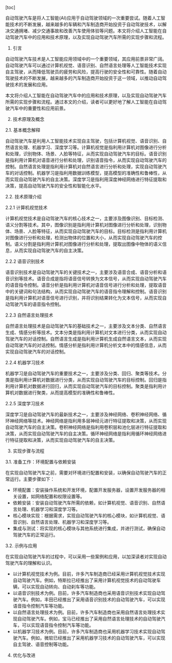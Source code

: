 
[toc]                    
                
                
自动驾驶汽车是将人工智能(AI)应用于自动驾驶领域的一次重要尝试。随着人工智能技术的不断发展，越来越多的车辆和汽车制造商开始投资于自动驾驶技术，以解决交通拥堵、减少交通事故和改善汽车使用体验等问题。本文将介绍人工智能在自动驾驶汽车中的应用和技术原理，以及实现自动驾驶汽车所需的实现步骤和流程。

1. 引言

自动驾驶汽车技术是人工智能应用领域中的一个重要领域，其应用前景非常广阔。自动驾驶汽车可以通过计算机视觉、语音识别、自然语言处理等人工智能技术实现自主驾驶，从而降低驾驶员的疲劳和风险，提高行驶的安全性和可靠性。随着自动驾驶技术的不断发展，越来越多的汽车制造商开始投资于这一领域，以推动自动驾驶技术的发展和应用。

本文将介绍人工智能在自动驾驶汽车中的应用和技术原理，以及实现自动驾驶汽车所需的实现步骤和流程。通过本文的介绍，读者可以更好地了解人工智能在自动驾驶汽车中的重要性和应用前景。

2. 技术原理及概念

2.1. 基本概念解释

自动驾驶汽车是利用人工智能技术实现自主驾驶，包括计算机视觉、语音识别、自然语言处理、机器学习、深度学习等。计算机视觉是指利用计算机对图像进行分析和处理，识别物体、场景、人脸等特征，从而实现自动驾驶汽车的目标。语音识别是指利用计算机对语音进行分析和处理，识别语音指令，从而实现自动驾驶汽车的控制。自然语言处理是指利用计算机对自然语言进行分析和处理，实现自动驾驶汽车的对话控制。机器学习是指利用数据训练模型，提高模型的准确性和鲁棒性，从而实现自动驾驶汽车的自主决策。深度学习是指利用深度神经网络进行特征提取和决策，提高自动驾驶汽车的安全性和智能化水平。

2.2. 技术原理介绍

2.2.1 计算机视觉技术

计算机视觉技术是自动驾驶汽车的核心技术之一，主要涉及图像识别、目标检测、语义分割等技术。其中，图像识别是指利用计算机对图像进行分析和处理，识别物体、场景、人脸等特征，从而实现自动驾驶汽车的目标。目标检测是指利用计算机对图像进行分析和处理，检测出物体的位置和大小，从而实现自动驾驶汽车的控制。语义分割是指利用计算机对图像进行分析和处理，提取出图像中物体的语义信息，从而实现自动驾驶汽车的自主决策。

2.2.2 语音识别技术

语音识别技术是自动驾驶汽车的关键技术之一，主要涉及语音合成、语音分析和语音识别等技术。语音合成是指将语音信号转换为文本信号，从而实现自动驾驶汽车的语音指令控制。语音分析是指利用计算机对语音信号进行分析和处理，提取语音中的关键词和句法结构，从而实现自动驾驶汽车的语音指令理解和控制。语音识别是指利用计算机对语音信号进行识别，并将识别结果转化为文本信号，从而实现自动驾驶汽车的语音指令控制。

2.2.3 自然语言处理技术

自然语言处理技术是自动驾驶汽车的基础技术之一，主要涉及文本分类、自然语言生成、情感分析等技术。文本分类是指利用计算机对文本进行分类，从而实现自动驾驶汽车的对话控制。自然语言生成是指利用计算机生成自然语言文本，从而实现自动驾驶汽车的对话控制。情感分析是指利用计算机分析文本中的情感信息，从而实现自动驾驶汽车的对话控制。

2.2.4 机器学习技术

机器学习是自动驾驶汽车的重要技术之一，主要涉及分类、回归、聚类等技术。分类是指利用计算机对数据进行分类，从而实现自动驾驶汽车的目标控制。回归是指利用计算机对数据进行回归，从而实现自动驾驶汽车的目标控制。聚类是指利用计算机对数据进行聚类，从而提高模型的准确性和鲁棒性。

2.2.5 深度学习技术

深度学习是自动驾驶汽车的最新技术之一，主要涉及神经网络、卷积神经网络、循环神经网络等技术。神经网络是指利用多层神经元进行特征提取和决策，从而实现自动驾驶汽车的自主决策。卷积神经网络是指利用卷积层和池化层进行特征提取和决策，从而实现自动驾驶汽车的自主决策。循环神经网络是指利用循环神经网络进行特征提取和决策，从而实现自动驾驶汽车的自主决策。

3. 实现步骤与流程

3.1. 准备工作：环境配置与依赖安装

在实现自动驾驶汽车之前，需要对环境进行配置和安装，以确保自动驾驶汽车的正常运行。主要步骤如下：

- 环境配置：安装操作系统和开发环境，配置开发服务器，设置开发服务器的相关设置，如网络配置和权限设置等。
- 依赖安装：安装自动驾驶汽车所需的依赖，如计算机视觉、语音识别、自然语言处理、机器学习和深度学习等。
- 核心模块实现：根据需求，实现自动驾驶汽车的核心模块，如计算机视觉、语音识别、自然语言处理、机器学习和深度学习等。
- 集成与测试：将实现的核心模块与其他系统进行集成，并进行测试，确保自动驾驶汽车的正常运行。

3.2. 示例与应用

在实现自动驾驶汽车的过程中，可以采用一些案例和应用，以加深读者对实现自动驾驶汽车的理解和认识。

- 以计算机视觉技术为例。目前，许多汽车制造商已经采用计算机视觉技术实现自动驾驶汽车。例如，特斯拉已经推出了采用计算机视觉技术的自动驾驶车辆，可以实现自动转向、自动刹车等功能。
- 以语音识别技术为例。目前，许多汽车制造商也采用语音识别技术实现自动驾驶汽车。例如，丰田已经推出了采用语音识别技术的自动驾驶汽车，可以实现语音指令控制汽车等功能。
- 以自然语言处理技术为例。目前，许多汽车制造商也采用自然语言处理技术实现自动驾驶汽车。例如，宝马已经推出了采用自然语言处理技术的自动驾驶汽车，可以实现语音指令控制汽车等功能。
- 以机器学习技术为例。目前，许多汽车制造商也采用机器学习技术实现自动驾驶汽车。例如，微软已经推出了采用机器学习技术的自动驾驶汽车，可以实现自主驾驶、语音控制等功能。

4. 优化与改进

